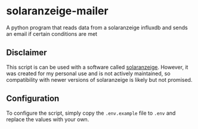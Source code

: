 # solaranzeige-mailer
A python program that reads data from a solaranzeige influxdb and sends an email if certain conditions are met

## Disclaimer
This script is can be used with a software called [solaranzeige](https://solaranzeige.de). However, it was created for my personal use and is not actively maintained, so compatibility with newer versions of solaranzeige is likely but not promised.

## Configuration
To configure the script, simply copy the ``.env.example`` file to ``.env`` and replace the values with your own.
